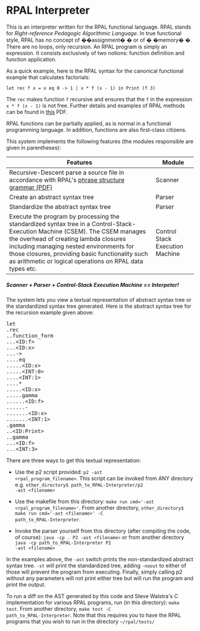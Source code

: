 RPAL Interpreter
=======
This is an interpreter written for the RPAL functional language. RPAL stands for *Right-reference Pedagogic Algorithmic Language*. In true functional style, RPAL has no concept of ��assignment� � or of � �memory� �. There are no loops, only recursion. An RPAL program is simply an expression. It consists exclusively of two notions: function definition and function application. 

As a quick example, here is the RPAL syntax for the canonical functional example that calculates factorials:

    let rec f x = x eq 0 -> 1 | x * f (x - 1) in Print (f 3)

The `rec` makes function `f` recursive and ensures that the `f` in the expression `x * f (x - 1)` is not free. Further details and examples of RPAL methods can be found in [this](http://www.cise.ufl.edu/class/cop5555sp14/rpal/rpal.pdf) PDF.

RPAL functions can be partially applied, as is normal in a functional programming language. In addition, functions are also first-class citizens.

This system implements the following features (the modules responsible are given in parentheses):

| Features | Module |
| --------------|------------|
|Recursive-Descent parse a source file in accordance with RPAL's [phrase structure grammar (PDF)](http://www.cise.ufl.edu/class/cop5555sp14/rpal/rpal.grammar.pdf)|Scanner|
|Create an abstract syntax tree | Parser |
|Standardize the abstract syntax tree | Parser |
|Execute the program by processing the standardized syntax tree in a Control-Stack-Execution Machine (CSEM). The CSEM manages the overhead of creating lambda closures including managing nested environments for those closures, providing basic functionality such as arithmetic or logical operations on RPAL data types etc. | Control Stack Execution Machine |

##### Scanner + Parser + Control-Stack Execution Machine == Interpeter!

The system lets you view a textual representation of abstract syntax tree or the standardized syntax tree generated.
Here is the abstract syntax tree for the recursion example given above:

<pre>
let
.rec
..function_form
...&lt;ID:f&gt;
...&lt;ID:x&gt;
...-&gt;
....eq
.....&lt;ID:x&gt;
.....&lt;INT:0&gt;
....&lt;INT:1&gt;
....*
.....&lt;ID:x&gt;
.....gamma
......&lt;ID:f&gt;
......-
.......&lt;ID:x&gt;
.......&lt;INT:1&gt;
.gamma
..&lt;ID:Print&gt;
..gamma
...&lt;ID:f&gt;
...&lt;INT:3&gt;
</pre>

There are three ways to get this textual representation:
 
* Use the p2 script provided: <code>p2 -ast &lt;rpal\_program\_filename&gt;</code>. This script can be invoked from ANY directory e.g. <code>other\_directory$ path\_to\_RPAL-Interpreter/p2 -ast &lt;filename&gt;</code>

* Use the makefile from this directory: <code>make run cmd='-ast &lt;rpal\_program\_filename&gt;'</code>. From another directory, <code>other\_directory$ make run cmd='-ast &lt;filename&gt;' -C path\_to\_RPAL-Interpreter</code>.

* Invoke the parser yourself from this directory (after compiling the code, of course): <code>java -cp . P2 -ast &lt;filename&gt;</code> or from another directory <code>java -cp path\_to\_RPAL-Interpreter P2 -ast &lt;filename&gt;</code>


In the examples above, the `-ast` switch prints the non-standardized abstract syntax tree. `-st` will print the standardized tree, adding `-noout` to either of those will prevent the program from executing. Finally, simply calling p2 without any parameters will not print either tree but will run the program and print the output.


To run a diff on the AST generated by this code and Steve Walstra's C implementation for various RPAL programs, run (in this directory): <code>make test</code>. From another directory, <code>make test -C path\_to\_RPAL-Interpreter</code>. Note that this requires you to have the RPAL programs that you wish to run in the directory <code>~/rpal/tests/</code>
